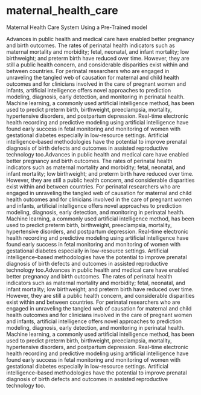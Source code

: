 # maternal_health_care

Maternal Health Care System Using a Pre-Trained model

Advances in public health and medical care have enabled better pregnancy and birth outcomes. The rates of perinatal health indicators such as maternal mortality and morbidity; fetal, neonatal, and infant mortality; low birthweight; and preterm birth have reduced over time. However, they are still a public health concern, and considerable disparities exist within and between countries. For perinatal researchers who are engaged in unraveling the tangled web of causation for maternal and child health outcomes and for clinicians involved in the care of pregnant women and infants, artificial intelligence offers novel approaches to prediction modeling, diagnosis, early detection, and monitoring in perinatal health. Machine learning, a commonly used artificial intelligence method, has been used to predict preterm birth, birthweight, preeclampsia, mortality, hypertensive disorders, and postpartum depression. Real-time electronic health recording and predictive modeling using artificial intelligence have found early success in fetal monitoring and monitoring of women with gestational diabetes especially in low-resource settings. Artificial intelligence–based methodologies have the potential to improve prenatal diagnosis of birth defects and outcomes in assisted reproductive technology too.Advances in public health and medical care have enabled better pregnancy and birth outcomes. The rates of perinatal health indicators such as maternal mortality and morbidity; fetal, neonatal, and infant mortality; low birthweight; and preterm birth have reduced over time. However, they are still a public health concern, and considerable disparities exist within and between countries. For perinatal researchers who are engaged in unraveling the tangled web of causation for maternal and child health outcomes and for clinicians involved in the care of pregnant women and infants, artificial intelligence offers novel approaches to prediction modeling, diagnosis, early detection, and monitoring in perinatal health. Machine learning, a commonly used artificial intelligence method, has been used to predict preterm birth, birthweight, preeclampsia, mortality, hypertensive disorders, and postpartum depression. Real-time electronic health recording and predictive modeling using artificial intelligence have found early success in fetal monitoring and monitoring of women with gestational diabetes especially in low-resource settings. Artificial intelligence–based methodologies have the potential to improve prenatal diagnosis of birth defects and outcomes in assisted reproductive technology too.Advances in public health and medical care have enabled better pregnancy and birth outcomes. The rates of perinatal health indicators such as maternal mortality and morbidity; fetal, neonatal, and infant mortality; low birthweight; and preterm birth have reduced over time. However, they are still a public health concern, and considerable disparities exist within and between countries. For perinatal researchers who are engaged in unraveling the tangled web of causation for maternal and child health outcomes and for clinicians involved in the care of pregnant women and infants, artificial intelligence offers novel approaches to prediction modeling, diagnosis, early detection, and monitoring in perinatal health. Machine learning, a commonly used artificial intelligence method, has been used to predict preterm birth, birthweight, preeclampsia, mortality, hypertensive disorders, and postpartum depression. Real-time electronic health recording and predictive modeling using artificial intelligence have found early success in fetal monitoring and monitoring of women with gestational diabetes especially in low-resource settings. Artificial intelligence–based methodologies have the potential to improve prenatal diagnosis of birth defects and outcomes in assisted reproductive technology too.
